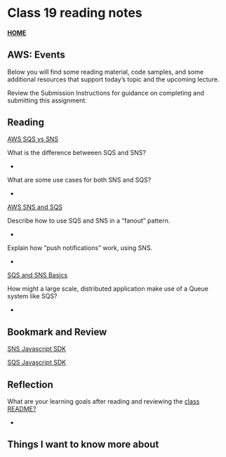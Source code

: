 # Class 19 reading notes

#### [HOME](https://cesarderio.github.io/reading-notes/)

## AWS: Events

Below you will find some reading material, code samples, and some additional resources that support today’s topic and the upcoming lecture.

Review the Submission Instructions for guidance on completing and submitting this assignment.

## Reading

[AWS SQS vs SNS](https://medium.com/awesome-cloud/aws-difference-between-sqs-and-sns-61a397bf76c5)

What is the difference betweeen SQS and SNS?

*

What are some use cases for both SNS and SQS?

*

[AWS SNS and SQS](https://www.youtube.com/watch?v=mXk0MNjlO7A)

Describe how to use SQS and SNS in a “fanout” pattern.

*

Explain how “push notifications” work, using SNS.

*

[SQS and SNS Basics](https://www.youtube.com/watch?v=UesxWuZMZqI)

How might a large scale, distributed application make use of a Queue system like SQS?

*

## Bookmark and Review

[SNS Javascript SDK](https://docs.aws.amazon.com/AWSJavaScriptSDK/latest/AWS/SNS.html)

[SQS Javascript SDK](https://docs.aws.amazon.com/AWSJavaScriptSDK/latest/AWS/SQS.html)

## Reflection

What are your learning goals after reading and reviewing the [class README?](https://codefellows.github.io/code-401-javascript-guide/curriculum/class-19/)

*

## Things I want to know more about
